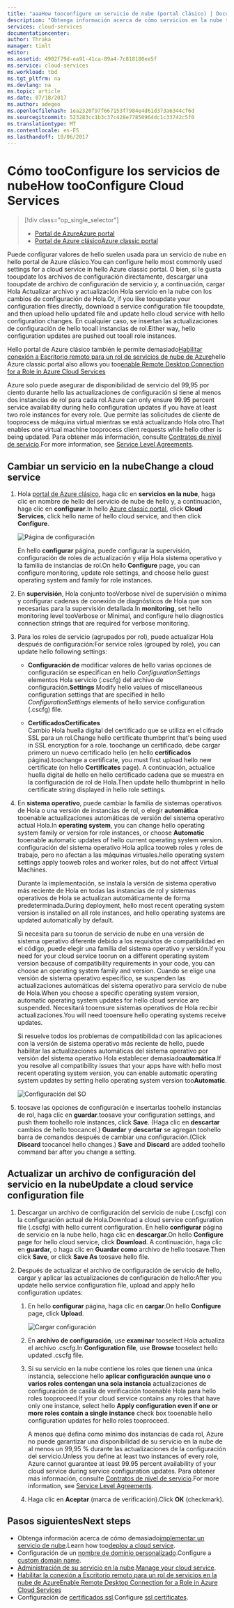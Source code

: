 ```yaml
---
title: "aaaHow tooconfigure un servicio de nube (portal clásico) | Documentos de Microsoft"
description: "Obtenga información acerca de cómo servicios en la nube tooconfigure en Azure. Obtenga información acerca de la configuración del servicio de nube de tooupdate hello y configurar instancias de toorole de acceso remoto."
services: cloud-services
documentationcenter: 
author: Thraka
manager: timlt
editor: 
ms.assetid: 4902f79d-ea91-41ca-89a4-7c818180ee5f
ms.service: cloud-services
ms.workload: tbd
ms.tgt_pltfrm: na
ms.devlang: na
ms.topic: article
ms.date: 07/18/2017
ms.author: adegeo
ms.openlocfilehash: 1ea2320f97f667153f7984e4d61d373a6344cf6d
ms.sourcegitcommit: 523283cc1b3c37c428e77850964dc1c33742c5f0
ms.translationtype: MT
ms.contentlocale: es-ES
ms.lasthandoff: 10/06/2017
---
```

# <a name="how-tooconfigure-cloud-services"></a><span data-ttu-id="6c372-104">Cómo tooConfigure los servicios de nube</span><span class="sxs-lookup"><span data-stu-id="6c372-104">How tooConfigure Cloud Services</span></span>
> [!div class="op_single_selector"]
> * [<span data-ttu-id="6c372-105">Portal de Azure</span><span class="sxs-lookup"><span data-stu-id="6c372-105">Azure portal</span></span>](cloud-services-how-to-configure-portal.md)
> * [<span data-ttu-id="6c372-106">Portal de Azure clásico</span><span class="sxs-lookup"><span data-stu-id="6c372-106">Azure classic portal</span></span>](cloud-services-how-to-configure.md)
> 
> 

<span data-ttu-id="6c372-107">Puede configurar valores de hello suelen usada para un servicio de nube en hello portal de Azure clásico.</span><span class="sxs-lookup"><span data-stu-id="6c372-107">You can configure hello most commonly used settings for a cloud service in hello Azure classic portal.</span></span> <span data-ttu-id="6c372-108">O bien, si le gusta tooupdate los archivos de configuración directamente, descargar una tooupdate de archivo de configuración de servicio y, a continuación, cargar Hola Actualizar archivo y actualización Hola servicio en la nube con los cambios de configuración de Hola.</span><span class="sxs-lookup"><span data-stu-id="6c372-108">Or, if you like tooupdate your configuration files directly, download a service configuration file tooupdate, and then upload hello updated file and update hello cloud service with hello configuration changes.</span></span> <span data-ttu-id="6c372-109">En cualquier caso, se insertan las actualizaciones de configuración de hello tooall instancias de rol.</span><span class="sxs-lookup"><span data-stu-id="6c372-109">Either way, hello configuration updates are pushed out tooall role instances.</span></span>

<span data-ttu-id="6c372-110">Hello portal de Azure clásico también le permite demasiado[Habilitar conexión a Escritorio remoto para un rol de servicios de nube de Azure](cloud-services-role-enable-remote-desktop.md)</span><span class="sxs-lookup"><span data-stu-id="6c372-110">hello Azure classic portal also allows you too[enable Remote Desktop Connection for a Role in Azure Cloud Services](cloud-services-role-enable-remote-desktop.md)</span></span>

<span data-ttu-id="6c372-111">Azure solo puede asegurar de disponibilidad de servicio del 99,95 por ciento durante hello las actualizaciones de configuración si tiene al menos dos instancias de rol para cada rol.</span><span class="sxs-lookup"><span data-stu-id="6c372-111">Azure can only ensure 99.95 percent service availability during hello configuration updates if you have at least two role instances for every role.</span></span> <span data-ttu-id="6c372-112">Que permite las solicitudes de cliente de tooprocess de máquina virtual mientras se está actualizando Hola otro.</span><span class="sxs-lookup"><span data-stu-id="6c372-112">That enables one virtual machine tooprocess client requests while hello other is being updated.</span></span> <span data-ttu-id="6c372-113">Para obtener más información, consulte [Contratos de nivel de servicio](https://azure.microsoft.com/support/legal/sla/).</span><span class="sxs-lookup"><span data-stu-id="6c372-113">For more information, see [Service Level Agreements](https://azure.microsoft.com/support/legal/sla/).</span></span>

## <a name="change-a-cloud-service"></a><span data-ttu-id="6c372-114">Cambiar un servicio en la nube</span><span class="sxs-lookup"><span data-stu-id="6c372-114">Change a cloud service</span></span>
1. <span data-ttu-id="6c372-115">Hola [portal de Azure clásico](http://manage.windowsazure.com/), haga clic en **servicios en la nube**, haga clic en nombre de hello del servicio de nube de hello y, a continuación, haga clic en **configurar**.</span><span class="sxs-lookup"><span data-stu-id="6c372-115">In hello [Azure classic portal](http://manage.windowsazure.com/), click **Cloud Services**, click hello name of hello cloud service, and then click **Configure**.</span></span>
   
    ![Página de configuración](./media/cloud-services-how-to-configure/CloudServices_ConfigurePage1.png)
   
    <span data-ttu-id="6c372-117">En hello **configurar** página, puede configurar la supervisión, configuración de roles de actualización y elija Hola sistema operativo y la familia de instancias de rol.</span><span class="sxs-lookup"><span data-stu-id="6c372-117">On hello **Configure** page, you can configure monitoring, update role settings, and choose hello guest operating system and family for role instances.</span></span> 
2. <span data-ttu-id="6c372-118">En **supervisión**, Hola conjunto tooVerbose nivel de supervisión o mínima y configurar cadenas de conexión de diagnósticos de Hola que son necesarias para la supervisión detallada.</span><span class="sxs-lookup"><span data-stu-id="6c372-118">In **monitoring**, set hello monitoring level tooVerbose or Minimal, and configure hello diagnostics connection strings that are required for verbose monitoring.</span></span>
3. <span data-ttu-id="6c372-119">Para los roles de servicio (agrupados por rol), puede actualizar Hola después de configuración:</span><span class="sxs-lookup"><span data-stu-id="6c372-119">For service roles (grouped by role), you can update hello following settings:</span></span>
   
    * <span data-ttu-id="6c372-120">**Configuración de** modificar valores de hello varias opciones de configuración se especifican en hello *ConfigurationSettings* elementos Hola servicio (.cscfg) del archivo de configuración.</span><span class="sxs-lookup"><span data-stu-id="6c372-120">**Settings** Modify hello values of miscellaneous configuration settings that are specified in hello *ConfigurationSettings* elements of hello service configuration (.cscfg) file.</span></span>

    * <span data-ttu-id="6c372-121">**Certificados**</span><span class="sxs-lookup"><span data-stu-id="6c372-121">**Certificates**</span></span>  
        <span data-ttu-id="6c372-122">Cambio Hola huella digital del certificado que se utiliza en el cifrado SSL para un rol.</span><span class="sxs-lookup"><span data-stu-id="6c372-122">Change hello certificate thumbprint that's being used in SSL encryption for a role.</span></span> <span data-ttu-id="6c372-123">toochange un certificado, debe cargar primero un nuevo certificado hello (en hello **certificados** página).</span><span class="sxs-lookup"><span data-stu-id="6c372-123">toochange a certificate, you must first upload hello new certificate (on hello **Certificates** page).</span></span> <span data-ttu-id="6c372-124">A continuación, actualice huella digital de hello en hello certificado cadena que se muestra en la configuración de rol de Hola.</span><span class="sxs-lookup"><span data-stu-id="6c372-124">Then update hello thumbprint in hello certificate string displayed in hello role settings.</span></span>
4. <span data-ttu-id="6c372-125">En **sistema operativo**, puede cambiar la familia de sistemas operativos de Hola o una versión de instancias de rol, o elegir **automática** tooenable actualizaciones automáticas de versión del sistema operativo actual Hola.</span><span class="sxs-lookup"><span data-stu-id="6c372-125">In **operating system**, you can change hello operating system family or version for role instances, or choose **Automatic** tooenable automatic updates of hello current operating system version.</span></span> <span data-ttu-id="6c372-126">configuración del sistema operativo Hola aplica tooweb roles y roles de trabajo, pero no afectan a las máquinas virtuales.</span><span class="sxs-lookup"><span data-stu-id="6c372-126">hello operating system settings apply tooweb roles and worker roles, but do not affect Virtual Machines.</span></span>
   
    <span data-ttu-id="6c372-127">Durante la implementación, se instala la versión de sistema operativo más reciente de Hola en todas las instancias de rol y sistemas operativos de Hola se actualizan automáticamente de forma predeterminada.</span><span class="sxs-lookup"><span data-stu-id="6c372-127">During deployment, hello most recent operating system version is installed on all role instances, and hello operating systems are updated automatically by default.</span></span> 
   
    <span data-ttu-id="6c372-128">Si necesita para su toorun de servicio de nube en una versión de sistema operativo diferente debido a los requisitos de compatibilidad en el código, puede elegir una familia del sistema operativo y versión.</span><span class="sxs-lookup"><span data-stu-id="6c372-128">If you need for your cloud service toorun on a different operating system version because of compatibility requirements in your code, you can choose an operating system family and version.</span></span> <span data-ttu-id="6c372-129">Cuando se elige una versión de sistema operativo específico, se suspenden las actualizaciones automáticas del sistema operativo para servicio de nube de Hola.</span><span class="sxs-lookup"><span data-stu-id="6c372-129">When you choose a specific operating system version, automatic operating system updates for hello cloud service are suspended.</span></span> <span data-ttu-id="6c372-130">Necesitará tooensure sistemas operativos de Hola recibir actualizaciones.</span><span class="sxs-lookup"><span data-stu-id="6c372-130">You will need tooensure hello operating systems receive updates.</span></span>
   
    <span data-ttu-id="6c372-131">Si resuelve todos los problemas de compatibilidad con las aplicaciones con la versión de sistema operativo más reciente de hello, puede habilitar las actualizaciones automáticas del sistema operativo por versión del sistema operativo Hola establecer demasiado**automática**.</span><span class="sxs-lookup"><span data-stu-id="6c372-131">If you resolve all compatibility issues that your apps have with hello most recent operating system version, you can enable automatic operating system updates by setting hello operating system version too**Automatic**.</span></span> 
   
    ![Configuración del SO](./media/cloud-services-how-to-configure/CloudServices_ConfigurePage_OSSettings.png)
5. <span data-ttu-id="6c372-133">toosave las opciones de configuración e insertarlas toohello instancias de rol, haga clic en **guardar**.</span><span class="sxs-lookup"><span data-stu-id="6c372-133">toosave your configuration settings, and push them toohello role instances, click **Save**.</span></span> <span data-ttu-id="6c372-134">(Haga clic en **descartar** cambios de hello toocancel.) **Guardar** y **descartar** se agregan toohello barra de comandos después de cambiar una configuración.</span><span class="sxs-lookup"><span data-stu-id="6c372-134">(Click **Discard** toocancel hello changes.) **Save** and **Discard** are added toohello command bar after you change a setting.</span></span>

## <a name="update-a-cloud-service-configuration-file"></a><span data-ttu-id="6c372-135">Actualizar un archivo de configuración del servicio en la nube</span><span class="sxs-lookup"><span data-stu-id="6c372-135">Update a cloud service configuration file</span></span>
1. <span data-ttu-id="6c372-136">Descargar un archivo de configuración del servicio de nube (.cscfg) con la configuración actual de Hola.</span><span class="sxs-lookup"><span data-stu-id="6c372-136">Download a cloud service configuration file (.cscfg) with hello current configuration.</span></span> <span data-ttu-id="6c372-137">En hello **configurar** página de servicio en la nube hello, haga clic en **descargar**.</span><span class="sxs-lookup"><span data-stu-id="6c372-137">On hello **Configure** page for hello cloud service, click **Download**.</span></span> <span data-ttu-id="6c372-138">A continuación, haga clic en **guardar**, o haga clic en **Guardar como** archivo de hello toosave.</span><span class="sxs-lookup"><span data-stu-id="6c372-138">Then click **Save**, or click **Save As** toosave hello file.</span></span>
2. <span data-ttu-id="6c372-139">Después de actualizar el archivo de configuración de servicio de hello, cargar y aplicar las actualizaciones de configuración de hello:</span><span class="sxs-lookup"><span data-stu-id="6c372-139">After you update hello service configuration file, upload and apply hello configuration updates:</span></span>
   
   1. <span data-ttu-id="6c372-140">En hello **configurar** página, haga clic en **cargar**.</span><span class="sxs-lookup"><span data-stu-id="6c372-140">On hello **Configure** page, click **Upload**.</span></span>
      
       ![Cargar configuración](./media/cloud-services-how-to-configure/CloudServices_UploadConfigFile.png)
   2. <span data-ttu-id="6c372-142">En **archivo de configuración**, use **examinar** tooselect Hola actualiza el archivo .cscfg.</span><span class="sxs-lookup"><span data-stu-id="6c372-142">In **Configuration file**, use **Browse** tooselect hello updated .cscfg file.</span></span>
   3. <span data-ttu-id="6c372-143">Si su servicio en la nube contiene los roles que tienen una única instancia, seleccione hello **aplicar configuración aunque uno o varios roles contengan una sola instancia** actualizaciones de configuración de casilla de verificación tooenable Hola para hello roles tooproceed.</span><span class="sxs-lookup"><span data-stu-id="6c372-143">If your cloud service contains any roles that have only one instance, select hello **Apply configuration even if one or more roles contain a single instance** check box tooenable hello configuration updates for hello roles tooproceed.</span></span>
      
       <span data-ttu-id="6c372-144">A menos que defina como mínimo dos instancias de cada rol, Azure no puede garantizar una disponibilidad de su servicio en la nube de al menos un 99,95 % durante las actualizaciones de la configuración del servicio.</span><span class="sxs-lookup"><span data-stu-id="6c372-144">Unless you define at least two instances of every role, Azure cannot guarantee at least 99.95 percent availability of your cloud service during service configuration updates.</span></span> <span data-ttu-id="6c372-145">Para obtener más información, consulte [Contratos de nivel de servicio](https://azure.microsoft.com/support/legal/sla/).</span><span class="sxs-lookup"><span data-stu-id="6c372-145">For more information, see [Service Level Agreements](https://azure.microsoft.com/support/legal/sla/).</span></span>
   4. <span data-ttu-id="6c372-146">Haga clic en **Aceptar** (marca de verificación).</span><span class="sxs-lookup"><span data-stu-id="6c372-146">Click **OK** (checkmark).</span></span> 

## <a name="next-steps"></a><span data-ttu-id="6c372-147">Pasos siguientes</span><span class="sxs-lookup"><span data-stu-id="6c372-147">Next steps</span></span>
* <span data-ttu-id="6c372-148">Obtenga información acerca de cómo demasiado[implementar un servicio de nube](cloud-services-how-to-create-deploy.md).</span><span class="sxs-lookup"><span data-stu-id="6c372-148">Learn how too[deploy a cloud service](cloud-services-how-to-create-deploy.md).</span></span>
* <span data-ttu-id="6c372-149">Configuración de un [nombre de dominio personalizado](cloud-services-custom-domain-name.md).</span><span class="sxs-lookup"><span data-stu-id="6c372-149">Configure a [custom domain name](cloud-services-custom-domain-name.md).</span></span>
* <span data-ttu-id="6c372-150">[Administración de su servicio en la nube](cloud-services-how-to-manage.md).</span><span class="sxs-lookup"><span data-stu-id="6c372-150">[Manage your cloud service](cloud-services-how-to-manage.md).</span></span>
* [<span data-ttu-id="6c372-151">Habilitar la conexión a Escritorio remoto para un rol de servicios en la nube de Azure</span><span class="sxs-lookup"><span data-stu-id="6c372-151">Enable Remote Desktop Connection for a Role in Azure Cloud Services</span></span>](cloud-services-role-enable-remote-desktop.md)
* <span data-ttu-id="6c372-152">Configuración de [certificados ssl](cloud-services-configure-ssl-certificate.md).</span><span class="sxs-lookup"><span data-stu-id="6c372-152">Configure [ssl certificates](cloud-services-configure-ssl-certificate.md).</span></span>

